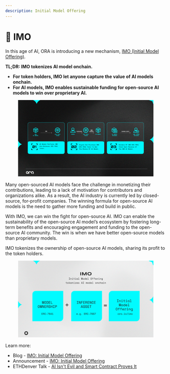 ```yaml
---
description: Initial Model Offering
---
```


# 🏦 IMO

In this age of AI, ORA is introducing a new mechanism, [IMO (Initial Model Offering)](https://www.ora.io/imo).

**TL;DR: IMO tokenizes AI model onchain.**

* **For token holders, IMO let anyone capture the value of AI models onchain.**
* **For AI models, IMO enables sustainable funding for open-source AI models to win over proprietary AI.**

<figure><img src="../.gitbook/assets/Untitled (2).png" alt=""><figcaption></figcaption></figure>

Many open-sourced AI models face the challenge in monetizing their contributions, leading to a lack of motivation for contributors and organizations alike. As a result, the AI industry is currently led by closed-source, for-profit companies. The winning formula for open-source AI models is the need to gather more funding and build in public.

With IMO, we can win the fight for open-source AI. IMO can enable the sustainability of the open-source AI model’s ecosystem by fostering long-term benefits and encouraging engagement and funding to the open-source AI community. The win is when we have better open-source models than proprietary models.

IMO tokenizes the ownership of open-source AI models, sharing its profit to the token holders.

<figure><img src="../.gitbook/assets/Untitled.png" alt=""><figcaption></figcaption></figure>

Learn more:

* Blog - [IMO: Initial Model Offering](https://mirror.xyz/orablog.eth/xYMD27tN23ppbKCluB9faytF\_W6M1hKXTuKcfkm3D50)
* Announcement - [IMO: Initial Model Offering](https://twitter.com/OraProtocol/status/1763676800297673001)
* ETHDenver Talk - [AI Isn't Evil and Smart Contract Proves It](https://www.youtube.com/watch?v=6fujouJ26n8)
